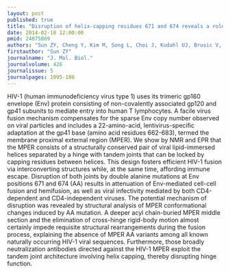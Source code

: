 ```yaml
---
layout: post
published: true
title: "Disruption of helix-capping residues 671 and 674 reveals a role in HIV-1 entry for a specialized hinge segment of the membrane proximal external region of gp41."
date: 2014-02-18 12:00:00
pmid: 24075869
authors: "Sun ZY, Cheng Y, Kim M, Song L, Choi J, Kudahl UJ, Brusic V, Chowdhury B, Yu L, Seaman MS, Bellot G, Shih WM, Wagner G, Reinherz EL"
firstauthor: "Sun ZY"
journalname: "J. Mol. Biol."
journalvolume: 426
journalissue: 5
journalpages: 1095-108
---
```


HIV-1 (human immunodeficiency virus type 1) uses its trimeric gp160 envelope (Env) protein consisting of non-covalently associated gp120 and gp41 subunits to mediate entry into human T lymphocytes. A facile virus fusion mechanism compensates for the sparse Env copy number observed on viral particles and includes a 22-amino-acid, lentivirus-specific adaptation at the gp41 base (amino acid residues 662-683), termed the membrane proximal external region (MPER). We show by NMR and EPR that the MPER consists of a structurally conserved pair of viral lipid-immersed helices separated by a hinge with tandem joints that can be locked by capping residues between helices. This design fosters efficient HIV-1 fusion via interconverting structures while, at the same time, affording immune escape. Disruption of both joints by double alanine mutations at Env positions 671 and 674 (AA) results in attenuation of Env-mediated cell-cell fusion and hemifusion, as well as viral infectivity mediated by both CD4-dependent and CD4-independent viruses. The potential mechanism of disruption was revealed by structural analysis of MPER conformational changes induced by AA mutation. A deeper acyl chain-buried MPER middle section and the elimination of cross-hinge rigid-body motion almost certainly impede requisite structural rearrangements during the fusion process, explaining the absence of MPER AA variants among all known naturally occurring HIV-1 viral sequences. Furthermore, those broadly neutralization antibodies directed against the HIV-1 MPER exploit the tandem joint architecture involving helix capping, thereby disrupting hinge function.


